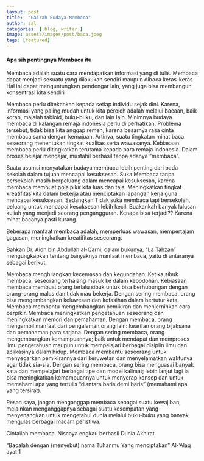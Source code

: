 ```yaml
---
layout: post
title:  "Gairah Budaya Membaca"
author: sal
categories: [ blog, writer ]
image: assets/images/post/baca.jpeg
tags: [featured]
---
```


#### Apa sih pentingnya Membaca itu  


Membaca adalah suatu cara mendapatkan informasi yang di tulis. Membaca dapat menjadi sesuatu yang dilakukan sendiri maupun dibaca keras-keras. Hal ini dapat menguntungkan pendengar lain, yang juga bisa membangun konsentrasi kita sendiri

Membaca perlu ditekankan kepada setiap individu sejak dini. Karena, informasi yang paling mudah untuk kita peroleh adalah melalui bacaan, baik koran, majalah tabloid, buku-buku, dan lain lain. Minimnya budaya membaca di kalangan remaja indonesia perlu di perhatikan. Problema tersebut, tidak bisa kita anggap remeh, karena besarnya rasa cinta membaca sama dengan kemajuan. Artinya, suatu tingkatan minat baca seseorang menentukan tingkat kualitas serta wawasanya. Kebiasaan membaca perlu ditingkatkan terutama kepada para remaja indonesia. Dalam proses belajar mengajar, mustahil berhasil tanpa adanya “membaca”.

Suatu asumsi menyatakan budaya membaca lebih penting dari pada sekolah dalam tujuan mencapai kesuksesan. Suka Membaca tanpa bersekolah masih berpeluang dalam mencapai kesuksesan, karena membaca membuat pola pikir kita luas dan taja. Meningkatkan tingkat kreatifitas kita dalam bekerja atau menciptakan lapangan kerja guna mencapai kesuksesan. Sedangkan Tidak suka membaca tapi bersekolah, peluang untuk mencapai kesuksesan lebih kecil. Buakankah banyak lulusan kuliah yang menjadi seorang pengangguran. Kenapa bisa terjadi?? Karena minat bacanya pasti kurang.

Beberapa manfaat membaca adalah, memperluas wawasan, mempertajam gagasan, meningkatkan kreatifitas seseorang.

Bahkan Dr. Aidh bin Abdullah al-Qarni, dalam bukunya, “La Tahzan” mengungkapkan tentang banyaknya manfaat membaca, yaitu di antaranya sebagai berikut:

Membaca menghilangkan kecemasan dan kegundahan.
Ketika sibuk membaca, seseorang terhalang masuk ke dalam kebodohan.
Kebiasaan membaca membuat orang terlalu sibuk untuk bisa berhubungan dengan orang-orang malas dan tidak mau bekerja.
Dengan sering membaca, orang bisa mengembangkan keluwesan dan kefasihan dalam bertutur kata.
Membaca membantu mengembangkan pemikiran dan menjernihkan cara berpikir.
Membaca meningkatkan pengetahuan seseorang dan meningkatkan memori dan pemahaman.
Dengan membaca, orang mengambil manfaat dari pengalaman orang lain: kearifan orang bijaksana dan pemahaman para sarjana.
Dengan sering membaca, orang mengembangkan kemampuannya; baik untuk mendapat dan memproses ilmu pengetahuan maupun untuk mempelajari berbagai disiplin ilmu dan aplikasinya dalam hidup.
Membaca membantu seseorang untuk menyegarkan pemikirannya dari keruwetan dan menyelamatkan waktunya agar tidak sia-sia.
Dengan sering membaca, orang bisa menguasai banyak kata dan mempelajari berbagai tipe dan model kalimat; lebih lanjut lagi ia bisa meningkatkan kemampuannya untuk menyerap konsep dan untuk memahami apa yang tertulis “diantara baris demi baris” (memahami apa yang tersirat).

Pesan saya, jangan menganggap membaca sebagai suatu kewajiban, melainkan menganggapnya sebagai suatu kesempatan yang menyenangkan untuk mengetahui dunia melalui buku-buku yang banyak mengulas berbagai macam peristiwa.

Cintailah membaca. Niscaya engkau berhasil Dunia Akhirat.

“Bacalah dengan (menyebut) nama Tuhanmu Yang menciptakan” Al-’Alaq ayat 1

